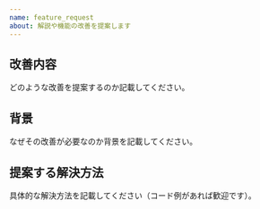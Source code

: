 ```yaml
---
name: feature_request
about: 解説や機能の改善を提案します
---
```


## 改善内容
どのような改善を提案するのか記載してください。

## 背景
なぜその改善が必要なのか背景を記載してください。

## 提案する解決方法
具体的な解決方法を記載してください（コード例があれば歓迎です）。

